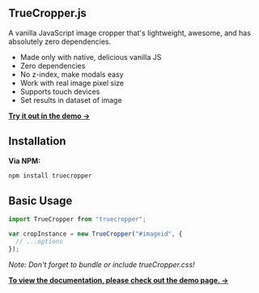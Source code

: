 ## TrueCropper.js

A vanilla JavaScript image cropper that's lightweight, awesome, and has absolutely zero dependencies.

- Made only with native, delicious vanilla JS
- Zero dependencies
- No z-index, make modals easy
- Work with real image pixel size
- Supports touch devices
- Set results in dataset of image

**[Try it out in the demo →](https://ivanmartynenko.github.io/truecropper_demo/)**

## Installation

**Via NPM:**

```bash
npm install truecropper
```

## Basic Usage

```javascript
import TrueCropper from "truecropper";

var cropInstance = new TrueCropper("#imageid", {
  // ...options
});
```

_Note: Don't forget to bundle or include trueCropper.css!_

**[To view the documentation, please check out the demo page. →](https://ivanmartynenko.github.io/truecropper_demo)**
